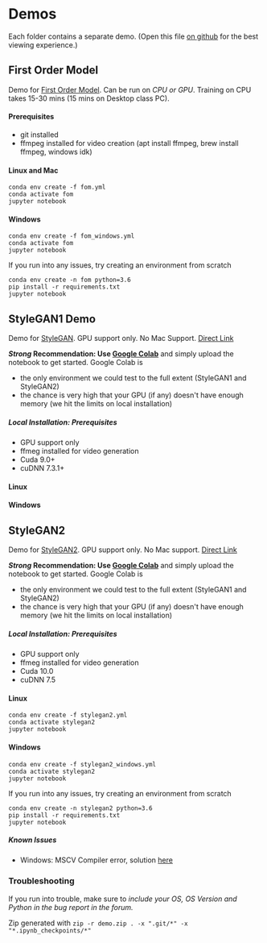 # Demos

Each folder contains a separate demo. (Open this file [on github](https://github.com/juliangaal/facial_recog) for the best viewing experience.)

## First Order Model

Demo for [First Order Model](https://github.com/AliaksandrSiarohin/first-order-model). Can be run on *CPU or GPU*. Training on CPU takes 15-30 mins (15 mins on Desktop class PC).

#### Prerequisites

* git installed
* ffmpeg installed for video creation (apt install ffmpeg, brew install ffmpeg, windows idk)

#### Linux and Mac

```
conda env create -f fom.yml
conda activate fom
jupyter notebook
```

#### Windows

```
conda env create -f fom_windows.yml
conda activate fom
jupyter notebook
```

If you run into any issues, try creating an environment from scratch

```
conda env create -n fom python=3.6
pip install -r requirements.txt
jupyter notebook
```

## StyleGAN1 Demo 

Demo for [StyleGAN](https://github.com/NVlabs/stylegan). GPU support only. No Mac Support. [Direct Link](https://colab.research.google.com/drive/1_4HmOn15qlBsHgd4OaScaOOc1DGvCooP?usp=sharing)

***Strong* Recommendation: Use [Google Colab](https://colab.research.google.com)** and simply upload the notebook to get started. Google Colab is
* the only environment we could test to the full extent (StyleGAN1 and StyleGAN2)
* the chance is very high that your GPU (if any) doesn't have enough memory (we hit the limits on local installation)

##### Local Installation: Prerequisites

* GPU support only 
* ffmeg installed for video generation
* Cuda 9.0+
* cuDNN 7.3.1+

#### Linux

#### Windows

## StyleGAN2

Demo for [StyleGAN2](https://github.com/NVlabs/stylegan2). GPU support only. No Mac support. [Direct Link](https://colab.research.google.com/drive/1uLycxf_D4fthGPWeFsCMvzUYN4aLjEmH?usp=sharing)

***Strong* Recommendation: Use [Google Colab](https://colab.research.google.com)** and simply upload the notebook to get started. Google Colab is
* the only environment we could test to the full extent (StyleGAN1 and StyleGAN2)
* the chance is very high that your GPU (if any) doesn't have enough memory (we hit the limits on local installation)

##### Local Installation: Prerequisites

* GPU support only 
* ffmeg installed for video generation
* Cuda 10.0
* cuDNN 7.5

#### Linux

```
conda env create -f stylegan2.yml
conda activate stylegan2
jupyter notebook
```

#### Windows

```
conda env create -f stylegan2_windows.yml
conda activate stylegan2
jupyter notebook
```

If you run into any issues, try creating an environment from scratch

```
conda env create -n stylegan2 python=3.6
pip install -r requirements.txt
jupyter notebook
```

##### Known Issues
* Windows: MSCV Compiler error, solution [here](https://github.com/a312863063/generators-with-stylegan2/blob/master/README_EN.md#common-problem-under-windows-could-not-find-msvcgccclang-installation-on-this-computer-how-to-solve-it)

### Troubleshooting
If you run into trouble, make sure to *include your OS, OS Version and Python in the bug report in the forum.*

Zip generated with `zip -r demo.zip . -x ".git/*" -x "*.ipynb_checkpoints/*"`
